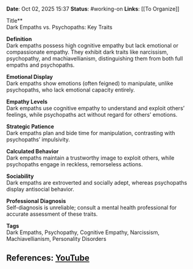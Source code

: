 **Date**: Oct 02, 2025 15:37
**Status**: #working-on
**Links**: [[To Organize]] 

Title**  
Dark Empaths vs. Psychopaths: Key Traits  

**Definition**  
Dark empaths possess high cognitive empathy but lack emotional or compassionate empathy. They exhibit dark traits like narcissism, psychopathy, and machiavellianism, distinguishing them from both full empaths and psychopaths.  

**Emotional Display**  
Dark empaths show emotions (often feigned) to manipulate, unlike psychopaths, who lack emotional capacity entirely.  

**Empathy Levels**  
Dark empaths use cognitive empathy to understand and exploit others’ feelings, while psychopaths act without regard for others’ emotions.  

**Strategic Patience**  
Dark empaths plan and bide time for manipulation, contrasting with psychopaths’ impulsivity.  

**Calculated Behavior**  
Dark empaths maintain a trustworthy image to exploit others, while psychopaths engage in reckless, remorseless actions.  

**Sociability**  
Dark empaths are extroverted and socially adept, whereas psychopaths display antisocial behavior.  

**Professional Diagnosis**  
Self-diagnosis is unreliable; consult a mental health professional for accurate assessment of these traits.  

**Tags**  
Dark Empaths, Psychopathy, Cognitive Empathy, Narcissism, Machiavellianism, Personality Disorders

## References: [YouTube](https://www.youtube.com/watch?v=J9y3mNsVA40)
